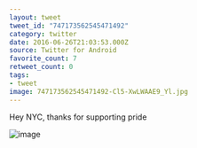```yaml
---
layout: tweet
tweet_id: "747173562545471492"
category: twitter
date: 2016-06-26T21:03:53.000Z
source: Twitter for Android
favorite_count: 7
retweet_count: 0
tags:
- tweet
image: 747173562545471492-Cl5-XwLWAAE9_Yl.jpg
---
```


Hey NYC, thanks for supporting pride 

![image](/img/tweets/747173562545471492-Cl5-XwLWAAE9_Yl.jpg)
